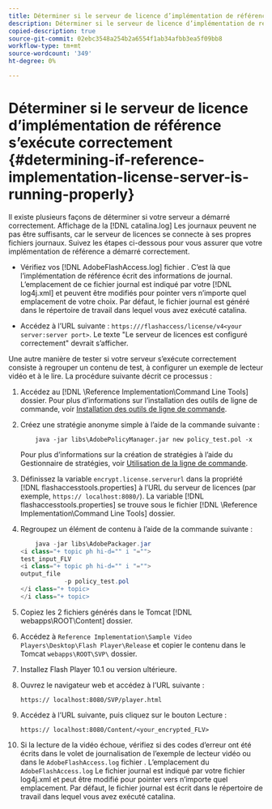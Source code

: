 ```yaml
---
title: Déterminer si le serveur de licence d’implémentation de référence s’exécute correctement
description: Déterminer si le serveur de licence d’implémentation de référence s’exécute correctement
copied-description: true
source-git-commit: 02ebc3548a254b2a6554f1ab34afbb3ea5f09bb8
workflow-type: tm+mt
source-wordcount: '349'
ht-degree: 0%

---
```


# Déterminer si le serveur de licence d’implémentation de référence s’exécute correctement {#determining-if-reference-implementation-license-server-is-running-properly}

Il existe plusieurs façons de déterminer si votre serveur a démarré correctement. Affichage de la [!DNL catalina.log] Les journaux peuvent ne pas être suffisants, car le serveur de licences se connecte à ses propres fichiers journaux. Suivez les étapes ci-dessous pour vous assurer que votre implémentation de référence a démarré correctement.

* Vérifiez vos [!DNL AdobeFlashAccess.log] fichier . C’est là que l’implémentation de référence écrit des informations de journal. L’emplacement de ce fichier journal est indiqué par votre [!DNL log4j.xml] et peuvent être modifiés pour pointer vers n’importe quel emplacement de votre choix. Par défaut, le fichier journal est généré dans le répertoire de travail dans lequel vous avez exécuté catalina.

* Accédez à l’URL suivante : `https:///flashaccess/license/v4<your server:server port>`. Le texte &quot;Le serveur de licences est configuré correctement&quot; devrait s’afficher.

Une autre manière de tester si votre serveur s’exécute correctement consiste à regrouper un contenu de test, à configurer un exemple de lecteur vidéo et à le lire. La procédure suivante décrit ce processus :

1. Accédez au [!DNL \Reference Implementation\Command Line Tools] dossier. Pour plus d’informations sur l’installation des outils de ligne de commande, voir [Installation des outils de ligne de commande](../aaxs-reference-implementations/command-line-tools/aaxs-ref-impl-command-line-overview.md#installing-the-command-line-tools).

1. Créez une stratégie anonyme simple à l’aide de la commande suivante :

   ```
       java -jar libs\AdobePolicyManager.jar new policy_test.pol -x
   ```

   Pour plus d’informations sur la création de stratégies à l’aide du Gestionnaire de stratégies, voir [Utilisation de la ligne de commande](../aaxs-reference-implementations/command-line-tools/policy-manager/command-line-usage.md).

1. Définissez la variable `encrypt.license.serverurl` dans la propriété [!DNL flashaccesstools.properties] à l’URL du serveur de licences (par exemple, `https:// localhost:8080/`). La variable [!DNL flashaccesstools.properties] se trouve sous le fichier [!DNL \Reference Implementation\Command Line Tools] dossier.

1. Regroupez un élément de contenu à l’aide de la commande suivante :

   ```java
       java -jar libs\AdobePackager.jar  
   <i class="+ topic ph hi-d="" i "="">
   test_input_FLV  
   <i class="+ topic ph hi-d="" i "="">
   output_file  
               -p policy_test.pol 
   </i class="+ topic> 
   </i class="+ topic>
   ```

1. Copiez les 2 fichiers générés dans le Tomcat [!DNL webapps\ROOT\Content] dossier.
1. Accédez à `Reference Implementation\Sample Video Players\Desktop\Flash Player\Release` et copier le contenu dans le Tomcat `webapps\ROOT\SVP\` dossier.
1. Installez Flash Player 10.1 ou version ultérieure.
1. Ouvrez le navigateur web et accédez à l’URL suivante :

   `https:// localhost:8080/SVP/player.html`
1. Accédez à l’URL suivante, puis cliquez sur le bouton Lecture :

   `https:// localhost:8080/Content/<your_encrypted_FLV>`
1. Si la lecture de la vidéo échoue, vérifiez si des codes d’erreur ont été écrits dans le volet de journalisation de l’exemple de lecteur vidéo ou dans le `AdobeFlashAccess.log` fichier . L’emplacement du `AdobeFlashAccess.log` Le fichier journal est indiqué par votre fichier log4j.xml et peut être modifié pour pointer vers n’importe quel emplacement. Par défaut, le fichier journal est écrit dans le répertoire de travail dans lequel vous avez exécuté catalina.
